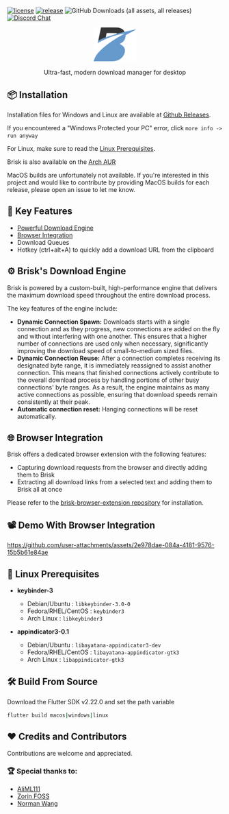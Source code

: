 [![license](https://img.shields.io/github/license/AminBhst/brisk?style=flat-square)](https://github.com/AminBhst/brisk/blob/main/LICENSE)
[![release](https://img.shields.io/github/v/release/AminBhst/brisk?style=flat-square)](https://github.com/AminBhst/brisk/releases)
![GitHub Downloads (all assets, all releases)](https://img.shields.io/github/downloads/AminBhst/brisk/total?style=flat-square)
<a href="https://discord.gg/g8fwgZ84"><img alt="Discord Chat" src="https://img.shields.io/discord/1298990692000989225?color=5865F2&label=discord&style=flat-square"></a>

<p align="center">
<img width="100" src="assets/icons/logo.png" alt="Brisk">
<p align="center">Ultra-fast, modern download manager for desktop</pal>
</p>

## :package: Installation

Installation files for Windows and Linux are available at [Github Releases](https://github.com/AminBhst/brisk/releases/).

If you encountered a "Windows Protected your PC" error, click `more info -> run anyway`

For Linux, make sure to read the [Linux Prerequisites](#key-linux-prerequisites).

Brisk is also available on the [Arch AUR](https://aur.archlinux.org/packages/brisk-bin)

MacOS builds are unfortunately not available. If you're interested in this project and would like to contribute by providing MacOS builds for each release, please open an issue to let me know.

## :rocket: Key Features

- [Powerful Download Engine](#gear-brisks-download-engine)
- [Browser Integration](#globe_with_meridians-browser-integration)
- Download Queues
- Hotkey (ctrl+alt+A) to quickly add a download URL from the clipboard

## :gear: Brisk's Download Engine
Brisk is powered by a custom-built, high-performance engine that delivers the maximum download speed throughout the entire download process.

The key features of the engine include:
- **Dynamic Connection Spawn:** Downloads starts with a single connection and as they progress, new connections are added on the fly and without interfering with one another. This ensures that a higher number of connections are used only when necessary, significantly improving the download speed of small-to-medium sized files.
- **Dynamic Connection Reuse:** After a connection completes receiving its designated byte range, it is immediately reassigned to assist another connection. This means that finished connections actively contribute to the overall download process by handling portions of other busy connections' byte ranges. As a result, the engine maintains as many active connections as possible, ensuring that download speeds remain consistently at their peak.
- **Automatic connection reset:** Hanging connections will be reset automatically.

## :globe_with_meridians: Browser Integration
Brisk offers a dedicated browser extension with the following features:
- Capturing download requests from the browser and directly adding them to Brisk
- Extracting all download links from a selected text and adding them to Brisk all at once

Please refer to the [brisk-browser-extension repository](https://github.com/AminBhst/brisk-browser-extension) for installation.


## :film_projector: Demo With Browser Integration


https://github.com/user-attachments/assets/2e978dae-084a-4181-9576-15b5b61e84ae


## :key: Linux Prerequisites

  - **keybinder-3**
     - Debian/Ubuntu : ```libkeybinder-3.0-0```
     - Fedora/RHEL/CentOS : ```keybinder3```
     - Arch Linux : ```libkeybinder3```

  - **appindicator3-0.1**
     - Debian/Ubuntu : ```libayatana-appindicator3-dev```
     - Fedora/RHEL/CentOS : ```libayatana-appindicator-gtk3```
     - Arch Linux : ```libappindicator-gtk3```


## :hammer_and_wrench: Build From Source

Download the Flutter SDK v2.22.0 and set the path variable

```bash
flutter build macos|windows|linux
```

## :heart: Credits and Contributors
Contributions are welcome and appreciated.

### :trophy: Special thanks to:
- [AliML111](https://github.com/AliML111)
- [Zorin FOSS](https://github.com/ZorinFoss)
- [Norman Wang](https://github.com/Norman-w)

